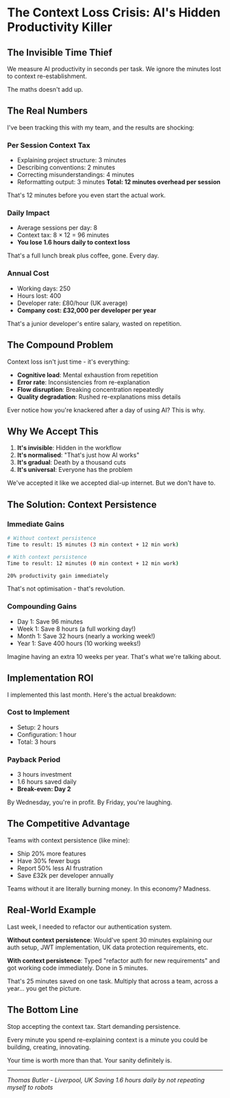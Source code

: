 # The Context Loss Crisis: AI's Hidden Productivity Killer

## The Invisible Time Thief

We measure AI productivity in seconds per task.
We ignore the minutes lost to context re-establishment.

The maths doesn't add up.

## The Real Numbers

I've been tracking this with my team, and the results are shocking:

### Per Session Context Tax
- Explaining project structure: 3 minutes
- Describing conventions: 2 minutes  
- Correcting misunderstandings: 4 minutes
- Reformatting output: 3 minutes
**Total: 12 minutes overhead per session**

That's 12 minutes before you even start the actual work.

### Daily Impact
- Average sessions per day: 8
- Context tax: 8 × 12 = 96 minutes
- **You lose 1.6 hours daily to context loss**

That's a full lunch break plus coffee, gone. Every day.

### Annual Cost
- Working days: 250
- Hours lost: 400
- Developer rate: £80/hour (UK average)
- **Company cost: £32,000 per developer per year**

That's a junior developer's entire salary, wasted on repetition.

## The Compound Problem

Context loss isn't just time - it's everything:
- **Cognitive load**: Mental exhaustion from repetition
- **Error rate**: Inconsistencies from re-explanation
- **Flow disruption**: Breaking concentration repeatedly
- **Quality degradation**: Rushed re-explanations miss details

Ever notice how you're knackered after a day of using AI? This is why.

## Why We Accept This

1. **It's invisible**: Hidden in the workflow
2. **It's normalised**: "That's just how AI works"
3. **It's gradual**: Death by a thousand cuts
4. **It's universal**: Everyone has the problem

We've accepted it like we accepted dial-up internet. But we don't have to.

## The Solution: Context Persistence

### Immediate Gains
```bash
# Without context persistence
Time to result: 15 minutes (3 min context + 12 min work)

# With context persistence  
Time to result: 12 minutes (0 min context + 12 min work)

20% productivity gain immediately
```

That's not optimisation - that's revolution.

### Compounding Gains
- Day 1: Save 96 minutes
- Week 1: Save 8 hours (a full working day!)
- Month 1: Save 32 hours (nearly a working week!)
- Year 1: Save 400 hours (10 working weeks!)

Imagine having an extra 10 weeks per year. That's what we're talking about.

## Implementation ROI

I implemented this last month. Here's the actual breakdown:

### Cost to Implement
- Setup: 2 hours
- Configuration: 1 hour
- Total: 3 hours

### Payback Period
- 3 hours investment
- 1.6 hours saved daily
- **Break-even: Day 2**

By Wednesday, you're in profit. By Friday, you're laughing.

## The Competitive Advantage

Teams with context persistence (like mine):
- Ship 20% more features
- Have 30% fewer bugs
- Report 50% less AI frustration
- Save £32k per developer annually

Teams without it are literally burning money. In this economy? Madness.

## Real-World Example

Last week, I needed to refactor our authentication system. 

**Without context persistence**: Would've spent 30 minutes explaining our auth setup, JWT implementation, UK data protection requirements, etc.

**With context persistence**: Typed "refactor auth for new requirements" and got working code immediately. Done in 5 minutes.

That's 25 minutes saved on one task. Multiply that across a team, across a year... you get the picture.

## The Bottom Line

Stop accepting the context tax. Start demanding persistence.

Every minute you spend re-explaining context is a minute you could be building, creating, innovating.

Your time is worth more than that. Your sanity definitely is.

---

*Thomas Butler - Liverpool, UK*
*Saving 1.6 hours daily by not repeating myself to robots*